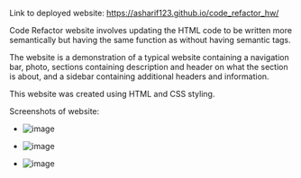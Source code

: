 Link to deployed website: https://asharif123.github.io/code_refactor_hw/

Code Refactor website involves updating the HTML code to be written more semantically but having the same function as without having semantic tags.

The website is a demonstration of a typical website containing a navigation bar, photo, sections containing description and header on what the section is about, and a sidebar containing additional headers and information.

This website was created using HTML and CSS styling.

Screenshots of website:

- ![image](https://user-images.githubusercontent.com/49471791/135406798-31ce66b7-8395-4383-853d-aab6924f059f.png)

- ![image](https://user-images.githubusercontent.com/49471791/135406971-0f3c61f7-d5a7-46f2-adae-4959a0148908.png)

- ![image](https://user-images.githubusercontent.com/49471791/135407029-68482866-65ef-4c02-b257-0aa5d078f8bf.png)


